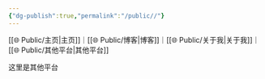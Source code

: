 ```yaml
---
{"dg-publish":true,"permalink":"/public//"}
---
```


[[🌐  Public/主页\|主页]]｜[[🌐  Public/博客\|博客]]｜[[🌐  Public/关于我\|关于我]]｜[[🌐  Public/其他平台\|其他平台]]


这里是其他平台
